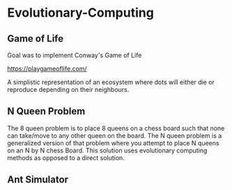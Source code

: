 # Evolutionary-Computing

## Game of Life
Goal was to implement Conway's Game of Life

https://playgameoflife.com/

A simplistic representation of an ecosystem where dots will either die or reproduce depending on their neighbours.

## N Queen Problem
The 8 queen problem is to place 8 queens on a chess board such that none can take/move to any other queen on the board. The N queen problem is a generalized version of that problem where you attempt to place N queens on an N by N chess Board. This solution uses evolutionary computing methods as opposed to a direct solution. 

## Ant Simulator 
